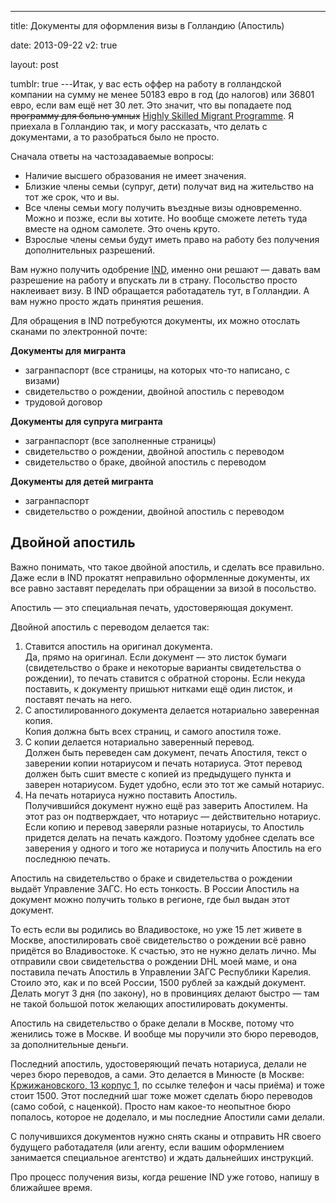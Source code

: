 ---

title: Документы для оформления визы в Голландию (Апостиль)

date: 2013-09-22
v2: true

layout: post

tumblr: true
---Итак, у вас есть оффер на работу в голландской компании на сумму не менее 50183 евро в год (до налогов) или 36801 евро, если вам ещё нет 30 лет. Это значит, что вы попадаете под <strike>программу для больно умных</strike> [Highly Skilled Migrant Programme](http://www.hollandexpatcenter.com/employers/immigration/highly_skilled_migrant/). Я приехала в Голландию так, и могу рассказать, что делать с документами, а то разобраться было не просто.

Сначала ответы на частозадаваемые вопросы:
<excerpt/>

- Наличие высшего образования не имеет значения.
- Близкие члены семьи (супруг, дети) получат вид на жительство на тот же срок, что и вы.
- Все члены семьи могу получить въездные визы одновременно.
  Можно и позже, если вы хотите. Но вообще сможете лететь туда вместе на одном самолете. Это очень круто.
- Взрослые члены семьи будут иметь право на работу без получения дополнительных разрешений.

Вам нужно получить одобрение [IND](http://www.ind.nl/Pages/default.aspx), именно они решают — давать вам разрешение на работу и впускать ли в страну. Посольство просто наклеивает визу. В IND обращается работадатель тут, в Голландии. А вам нужно просто ждать принятия решения.

Для обращения в IND потребуются документы, их можно отослать сканами по электронной почте:

**Документы для мигранта**

- загранпаспорт (все страницы, на которых что-то написано, с визами)
- свидетельство о рождении, двойной апостиль с переводом
- трудовой договор

**Документы для супруга мигранта**

- загранпаспорт (все заполненные страницы)
- свидетельство о рождении, двойной апостиль с переводом
- свидетельство о браке, двойной апостиль с переводом

**Документы для детей мигранта**

- загранпаспорт
- свидетельство о рождении, двойной апостиль с переводом

## Двойной апостиль

Важно понимать, что такое двойной апостиль, и сделать все правильно. Даже если в IND прокатят неправильно оформленные документы, их все равно заставят переделать при обращении за визой в посольство.

Апостиль — это специальная печать, удостоверяющая документ.

Двойной апостиль с переводом делается так:

1.  Ставится апостиль на оригинал документа.<br/>
    Да, прямо на оригинал. Если документ — это листок бумаги (свидетельство о браке и некоторые варианты свидетельства о рождении), то печать ставится с обратной стороны. Если некуда поставить, к документу пришьют нитками ещё один листок, и поставят печать на него.
2.  С апостилированного документа делается нотариально заверенная копия.<br/>
    Копия должна быть всех страниц, и самого апостиля тоже.
3.  С копии делается нотариально заверенный перевод.<br/>
    Должен быть переведен сам документ, печать Апостиля, текст о заверении копии нотариусом и печать нотариуса. Этот перевод должен быть сшит вместе с копией из предыдущего пункта и заверен нотариусом. Будет удобно, если это тот же самый нотариус.
4.  На печать нотариуса нужно поставить Апостиль.<br/>
    Получившийся документ нужно ещё раз заверить Апостилем. На этот раз он подтверждает, что нотариус — действительно нотариус. Если копию и перевод заверяли разные нотариусы, то Апостиль придется делать на печать каждого. Поэтому удобнее сделать все заверения у одного и того же нотариуса и получить Апостиль на его последнюю печать.

Апостиль на свидетельство о браке и свидетельства о рождении выдаёт Управление ЗАГС. Но есть тонкость.&nbsp;В России Апостиль на документ можно получить только в регионе, где был выдан этот документ.

То есть если вы родились во Владивостоке, но уже 15 лет живете в Москве, апостилировать своё свидетельство о рождении всё равно придётся во Владивостоке. К счастью, это не нужно делать лично. Мы отправили свои свидетельства о рождении DHL моей маме, и она поставила печать Апостиль в Управлении ЗАГС Республики Карелия. Стоило это, как и по всей России, 1500 рублей за каждый документ. Делать могут 3 дня (по закону), но в провинциях делают быстро — там не такой большой поток желающих апостилировать документы.

Апостиль на свидетельство о браке делали в Москве, потому что женились тоже в Москве. И вообще мы поручили это бюро переводов, за дополнительные деньги.

Последний апостиль, удостоверяющий печать нотариуса, делали не через бюро переводов, а сами. Это делается в Минюсте (в Москве: [Кржижановского, 13 корпус 1](http://minjust.ru/activity/worldwide/gosuslugi), по ссылке телефон и часы приёма) и тоже стоит 1500. Этот последний шаг тоже может сделать бюро переводов (само собой, с наценкой). Просто нам какое-то неопытное бюро попалось, которое не доделало, и мы последние Апостили сами делали.

С получившихся документов нужно снять сканы и отправить HR своего будущего работадателя (или агенту, если вашим оформлением занимается специальное агентство) и ждать дальнейших инструкций.

Про процесс получения визы, когда решение IND уже готово, напишу в ближайшее время.
